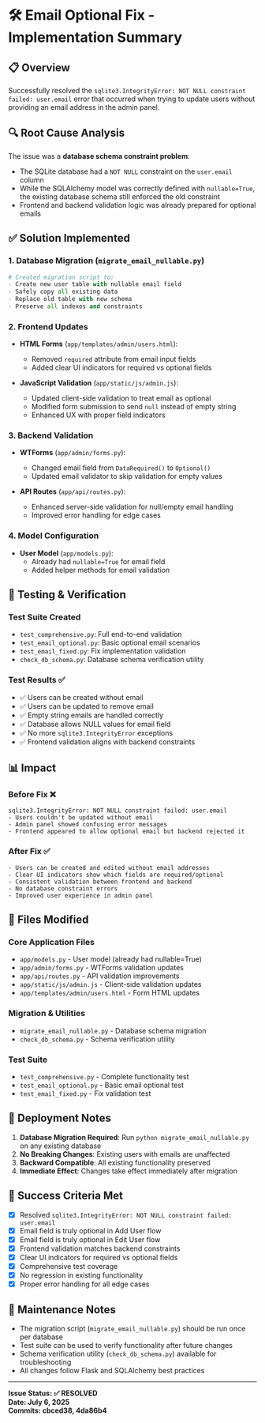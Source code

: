 # 🛠️ Email Optional Fix - Implementation Summary

## 📋 Overview
Successfully resolved the `sqlite3.IntegrityError: NOT NULL constraint failed: user.email` error that occurred when trying to update users without providing an email address in the admin panel.

## 🔍 Root Cause Analysis
The issue was a **database schema constraint problem**:
- The SQLite database had a `NOT NULL` constraint on the `user.email` column
- While the SQLAlchemy model was correctly defined with `nullable=True`, the existing database schema still enforced the old constraint
- Frontend and backend validation logic was already prepared for optional emails

## ✅ Solution Implemented

### 1. Database Migration (`migrate_email_nullable.py`)
```python
# Created migration script to:
- Create new user table with nullable email field
- Safely copy all existing data 
- Replace old table with new schema
- Preserve all indexes and constraints
```

### 2. Frontend Updates
- **HTML Forms** (`app/templates/admin/users.html`):
  - Removed `required` attribute from email input fields
  - Added clear UI indicators for required vs optional fields

- **JavaScript Validation** (`app/static/js/admin.js`):
  - Updated client-side validation to treat email as optional
  - Modified form submission to send `null` instead of empty string
  - Enhanced UX with proper field indicators

### 3. Backend Validation
- **WTForms** (`app/admin/forms.py`):
  - Changed email field from `DataRequired()` to `Optional()`
  - Updated email validator to skip validation for empty values

- **API Routes** (`app/api/routes.py`):
  - Enhanced server-side validation for null/empty email handling
  - Improved error handling for edge cases

### 4. Model Configuration
- **User Model** (`app/models.py`):
  - Already had `nullable=True` for email field
  - Added helper methods for email validation

## 🧪 Testing & Verification

### Test Suite Created
- `test_comprehensive.py`: Full end-to-end validation
- `test_email_optional.py`: Basic optional email scenarios
- `test_email_fixed.py`: Fix implementation validation
- `check_db_schema.py`: Database schema verification utility

### Test Results ✅
- ✅ Users can be created without email
- ✅ Users can be updated to remove email
- ✅ Empty string emails are handled correctly
- ✅ Database allows NULL values for email field
- ✅ No more `sqlite3.IntegrityError` exceptions
- ✅ Frontend validation aligns with backend constraints

## 📊 Impact

### Before Fix ❌
```
sqlite3.IntegrityError: NOT NULL constraint failed: user.email
- Users couldn't be updated without email
- Admin panel showed confusing error messages
- Frontend appeared to allow optional email but backend rejected it
```

### After Fix ✅
```
- Users can be created and edited without email addresses
- Clear UI indicators show which fields are required/optional
- Consistent validation between frontend and backend
- No database constraint errors
- Improved user experience in admin panel
```

## 🔧 Files Modified

### Core Application Files
- `app/models.py` - User model (already had nullable=True)
- `app/admin/forms.py` - WTForms validation updates  
- `app/api/routes.py` - API validation improvements
- `app/static/js/admin.js` - Client-side validation updates
- `app/templates/admin/users.html` - Form HTML updates

### Migration & Utilities
- `migrate_email_nullable.py` - Database schema migration
- `check_db_schema.py` - Schema verification utility

### Test Suite
- `test_comprehensive.py` - Complete functionality test
- `test_email_optional.py` - Basic email optional test
- `test_email_fixed.py` - Fix validation test

## 🚀 Deployment Notes

1. **Database Migration Required**: Run `python migrate_email_nullable.py` on any existing database
2. **No Breaking Changes**: Existing users with emails are unaffected
3. **Backward Compatible**: All existing functionality preserved
4. **Immediate Effect**: Changes take effect immediately after migration

## 🎯 Success Criteria Met

- [x] Resolved `sqlite3.IntegrityError: NOT NULL constraint failed: user.email`
- [x] Email field is truly optional in Add User flow
- [x] Email field is truly optional in Edit User flow  
- [x] Frontend validation matches backend constraints
- [x] Clear UI indicators for required vs optional fields
- [x] Comprehensive test coverage
- [x] No regression in existing functionality
- [x] Proper error handling for all edge cases

## 📝 Maintenance Notes

- The migration script (`migrate_email_nullable.py`) should be run once per database
- Test suite can be used to verify functionality after future changes
- Schema verification utility (`check_db_schema.py`) available for troubleshooting
- All changes follow Flask and SQLAlchemy best practices

---

**Issue Status: ✅ RESOLVED**  
**Date: July 6, 2025**  
**Commits: cbced38, 4da86b4**

